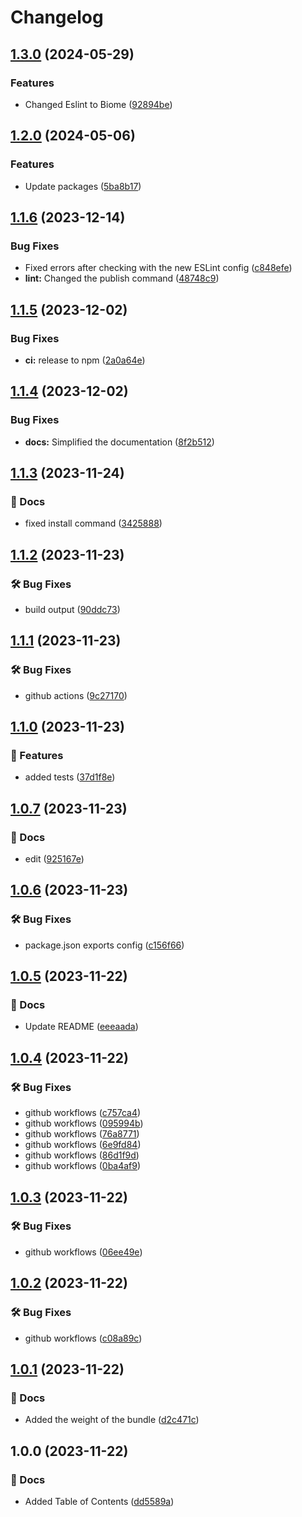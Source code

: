 # Changelog

## [1.3.0](https://github.com/Pilaton/sleep-sleep/compare/v1.2.0...v1.3.0) (2024-05-29)


### Features

* Changed Eslint to Biome ([92894be](https://github.com/Pilaton/sleep-sleep/commit/92894be501cc319358e28809a4bcd5c12480e766))

## [1.2.0](https://github.com/Pilaton/sleep-sleep/compare/v1.1.6...v1.2.0) (2024-05-06)


### Features

* Update packages ([5ba8b17](https://github.com/Pilaton/sleep-sleep/commit/5ba8b179e177c45511553f3e120813ca10a7c4cd))

## [1.1.6](https://github.com/Pilaton/sleep-sleep/compare/v1.1.5...v1.1.6) (2023-12-14)


### Bug Fixes

* Fixed errors after checking with the new ESLint config ([c848efe](https://github.com/Pilaton/sleep-sleep/commit/c848efe366c9cab3ce1c6aeb8e8c95fb1b5d6d17))
* **lint:** Changed the publish command ([48748c9](https://github.com/Pilaton/sleep-sleep/commit/48748c960e0362646ae2243cba8f0aed6a426670))

## [1.1.5](https://github.com/Pilaton/sleep-sleep/compare/v1.1.4...v1.1.5) (2023-12-02)


### Bug Fixes

* **ci:** release to npm ([2a0a64e](https://github.com/Pilaton/sleep-sleep/commit/2a0a64ee3cdd0f789d3373db19620df192d88819))

## [1.1.4](https://github.com/Pilaton/sleep-sleep/compare/v1.1.3...v1.1.4) (2023-12-02)


### Bug Fixes

* **docs:** Simplified the documentation ([8f2b512](https://github.com/Pilaton/sleep-sleep/commit/8f2b5126c0a74d852e833a9dae3eee06b7e9c200))

## [1.1.3](https://github.com/Pilaton/sleep-sleep/compare/v1.1.2...v1.1.3) (2023-11-24)


### 📝 Docs

* fixed install command ([3425888](https://github.com/Pilaton/sleep-sleep/commit/3425888d51cbc4dd600e1d500cbbbcf40e2a06c7))

## [1.1.2](https://github.com/Pilaton/sleep-sleep/compare/v1.1.1...v1.1.2) (2023-11-23)


### 🛠️ Bug Fixes

* build output ([90ddc73](https://github.com/Pilaton/sleep-sleep/commit/90ddc738d61e1c1fd7485d0b48740ef66b127346))

## [1.1.1](https://github.com/Pilaton/sleep-sleep/compare/v1.1.0...v1.1.1) (2023-11-23)


### 🛠️ Bug Fixes

* github actions ([9c27170](https://github.com/Pilaton/sleep-sleep/commit/9c271707de50e384f42ca7b4240c3df00b637f2d))

## [1.1.0](https://github.com/Pilaton/sleep-sleep/compare/v1.0.7...v1.1.0) (2023-11-23)


### 🎉 Features

* added tests ([37d1f8e](https://github.com/Pilaton/sleep-sleep/commit/37d1f8efe46cd1038232e5e987fb34a0047cbb7a))

## [1.0.7](https://github.com/Pilaton/sleep-sleep/compare/v1.0.6...v1.0.7) (2023-11-23)


### 📝 Docs

* edit ([925167e](https://github.com/Pilaton/sleep-sleep/commit/925167e7eb532602115e2f6e17771fd1c6f59736))

## [1.0.6](https://github.com/Pilaton/sleep-sleep/compare/v1.0.5...v1.0.6) (2023-11-23)


### 🛠️ Bug Fixes

* package.json exports config ([c156f66](https://github.com/Pilaton/sleep-sleep/commit/c156f669c218a8006358c21e3f7ac9a16c6e5b76))

## [1.0.5](https://github.com/Pilaton/sleep-sleep/compare/v1.0.4...v1.0.5) (2023-11-22)


### 📝 Docs

* Update README ([eeeaada](https://github.com/Pilaton/sleep-sleep/commit/eeeaada892a47d8a81ac1539daf0e66c4bba8cda))

## [1.0.4](https://github.com/Pilaton/sleep-sleep/compare/v1.0.3...v1.0.4) (2023-11-22)


### 🛠️ Bug Fixes

* github workflows ([c757ca4](https://github.com/Pilaton/sleep-sleep/commit/c757ca49b2497949c30a9c0ea477cd461e37cbeb))
* github workflows ([095994b](https://github.com/Pilaton/sleep-sleep/commit/095994b5209a61dd9eaea0275fccb82b07d4828f))
* github workflows ([76a8771](https://github.com/Pilaton/sleep-sleep/commit/76a8771e8ae5df35fd71d9880c05c3f473e322ac))
* github workflows ([6e9fd84](https://github.com/Pilaton/sleep-sleep/commit/6e9fd84319f72dbe9d53545777def0269d82572b))
* github workflows ([86d1f9d](https://github.com/Pilaton/sleep-sleep/commit/86d1f9d20c7fcd816f0d291930df7b80f22d0f9f))
* github workflows ([0ba4af9](https://github.com/Pilaton/sleep-sleep/commit/0ba4af94507344cd6ee394a7f742f3685038a056))

## [1.0.3](https://github.com/Pilaton/sleep-sleep/compare/v1.0.2...v1.0.3) (2023-11-22)


### 🛠️ Bug Fixes

* github workflows ([06ee49e](https://github.com/Pilaton/sleep-sleep/commit/06ee49e0d40f628acf0a2bf49a9072a9eebd043d))

## [1.0.2](https://github.com/Pilaton/sleep-sleep/compare/v1.0.1...v1.0.2) (2023-11-22)


### 🛠️ Bug Fixes

* github workflows ([c08a89c](https://github.com/Pilaton/sleep-sleep/commit/c08a89cfd4c45e6d9e47557edd788e9bf316c532))

## [1.0.1](https://github.com/Pilaton/sleep-sleep/compare/v1.0.0...v1.0.1) (2023-11-22)


### 📝 Docs

* Added the weight of the bundle ([d2c471c](https://github.com/Pilaton/sleep-sleep/commit/d2c471c42c3ecd33e2a4d492181b80486a79e712))

## 1.0.0 (2023-11-22)


### 📝 Docs

* Added Table of Contents ([dd5589a](https://github.com/Pilaton/sleep-sleep/commit/dd5589af651f222d9163a5200f6754b60854e428))
